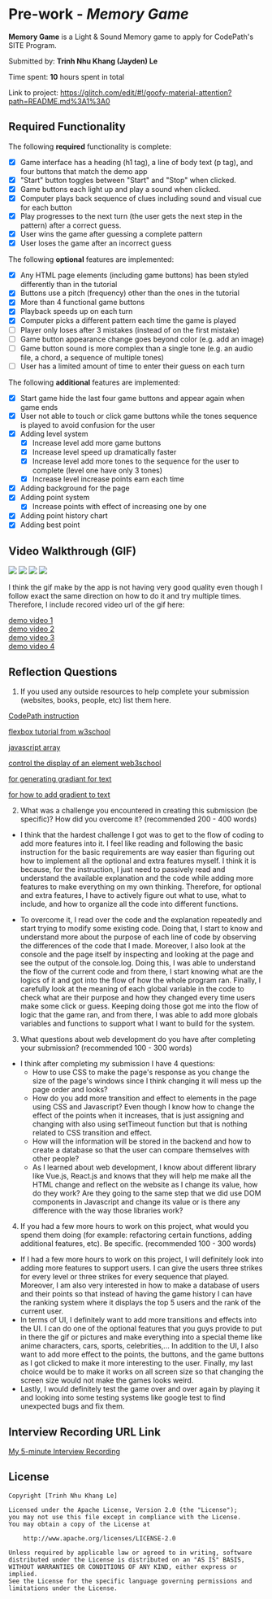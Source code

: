 # Pre-work - _Memory Game_

**Memory Game** is a Light & Sound Memory game to apply for CodePath's SITE Program.

Submitted by: **Trinh Nhu Khang (Jayden) Le**

Time spent: **10** hours spent in total

Link to project: https://glitch.com/edit/#!/goofy-material-attention?path=README.md%3A1%3A0

## Required Functionality

The following **required** functionality is complete:

- [x] Game interface has a heading (h1 tag), a line of body text (p tag), and four buttons that match the demo app
- [x] "Start" button toggles between "Start" and "Stop" when clicked.
- [x] Game buttons each light up and play a sound when clicked.
- [x] Computer plays back sequence of clues including sound and visual cue for each button
- [x] Play progresses to the next turn (the user gets the next step in the pattern) after a correct guess.
- [x] User wins the game after guessing a complete pattern
- [x] User loses the game after an incorrect guess

The following **optional** features are implemented:

- [x] Any HTML page elements (including game buttons) has been styled differently than in the tutorial
- [x] Buttons use a pitch (frequency) other than the ones in the tutorial
- [x] More than 4 functional game buttons
- [x] Playback speeds up on each turn
- [x] Computer picks a different pattern each time the game is played
- [ ] Player only loses after 3 mistakes (instead of on the first mistake)
- [ ] Game button appearance change goes beyond color (e.g. add an image)
- [ ] Game button sound is more complex than a single tone (e.g. an audio file, a chord, a sequence of multiple tones)
- [ ] User has a limited amount of time to enter their guess on each turn

The following **additional** features are implemented:

- [x] Start game hide the last four game buttons and appear again when game ends
- [x] User not able to touch or click game buttons while the tones sequence is played to avoid confusion for the user
- [x] Adding level system
  - [x] Increase level add more game buttons
  - [x] Increase level speed up dramatically faster
  - [x] Increase level add more tones to the sequence for the user to complete (level one have only 3 tones)
  - [x] Increase level increase points earn each time
- [x] Adding background for the page
- [x] Adding point system
  - [x] Increase points with effect of increasing one by one
- [x] Adding point history chart
- [x] Adding best point

## Video Walkthrough (GIF)

![](https://cdn.glitch.global/94a25928-6d92-4350-bd7c-cce18344cb34/smallWinGame.gif?v=1648405117359)
![](https://cdn.glitch.global/94a25928-6d92-4350-bd7c-cce18344cb34/longgame.gif?v=1648405120213)
![](https://cdn.glitch.global/94a25928-6d92-4350-bd7c-cce18344cb34/demoFunctional.gif?v=1648405104938)
![](https://cdn.glitch.global/94a25928-6d92-4350-bd7c-cce18344cb34/buttontoggle.gif?v=1648405090116)

I think the gif make by the app is not having very good quality even though I follow exact the same direction on how to do it and try multiple times. Therefore, I include recored video url of the gif here: 

[demo video 1](https://youtu.be/Jq0VxgnlP0Y)  
[demo video 2](https://youtu.be/CUyVh5KRbsk)  
[demo video 3](https://youtu.be/OepT-8SvYyU)  
[demo video 4](https://youtu.be/QfhnN6MCt4c)

## Reflection Questions

1. If you used any outside resources to help complete your submission (websites, books, people, etc) list them here.

[CodePath instruction](https://courses.codepath.org/snippets/summer_internship_for_tech_excellence/prework?utm_campaign=CodePath%20SITE%202021&utm_medium=email&_hsmi=204129942&_hsenc=p2ANqtz-8r8YGvYZDllsWTQNINymeFR1qCaP3P-vhFnpaotgxKkBIpnFqalILRnWofQEi4sxCD9zJQv7noZ8UftuYvM0guyVtTWQ&utm_content=204129942&utm_source=hs_automation#heading-1-expectations)

[flexbox tutorial from w3school](https://www.w3schools.com/css/css3_flexbox.asp)

[javascript array](https://www.w3schools.com/js/js_arrays.asp)

[control the display of an element web3school](https://www.w3schools.com/jsref/prop_style_display.asp)

[for generating gradiant for text](https://cssgradient.io/)

[for how to add gradient to text](https://cssgradient.io/blog/css-gradient-text/)

2. What was a challenge you encountered in creating this submission (be specific)? How did you overcome it? (recommended 200 - 400 words)

- I think that the hardest challenge I got was to get to the flow of coding to add more features into it. I feel like reading and following the basic instruction for the basic requirements are way easier than figuring out how to implement all the optional and extra features myself. I think it is because, for the instruction, I just need to passively read and understand the available explanation and the code while adding more features to make everything on my own thinking. Therefore, for optional and extra features, I have to actively figure out what to use, what to include, and how to organize all the code into different functions.

- To overcome it, I read over the code and the explanation repeatedly and start trying to modify some existing code. Doing that, I start to know and understand more about the purpose of each line of code by observing the differences of the code that I made. Moreover, I also look at the console and the page itself by inspecting and looking at the page and see the output of the console.log. Doing this, I was able to understand the flow of the current code and from there, I start knowing what are the logics of it and got into the flow of how the whole program ran. Finally, I carefully look at the meaning of each global variable in the code to check what are their purpose and how they changed every time users make some click or guess. Keeping doing those got me into the flow of logic that the game ran, and from there, I was able to add more globals variables and functions to support what I want to build for the system.

3. What questions about web development do you have after completing your submission? (recommended 100 - 300 words)

- I think after completing my submission I have 4 questions:
  - How to use CSS to make the page's response as you change the size of the page's windows since I think changing it will mess up the page order and looks?
  - How do you add more transition and effect to elements in the page using CSS and Javascript? Even though I know how to change the effect of the points when it increases, that is just assigning and changing with also using setTimeout function but that is nothing related to CSS transition and effect.
  - How will the information will be stored in the backend and how to create a database so that the user can compare themselves with other people?
  - As I learned about web development, I know about different library like Vue.js, React.js and knows that they will help me make all the HTML change and reflect on the website as I change its value, how do they work? Are they going to the same step that we did use DOM components in Javascript and change its value or is there any difference with the way those libraries work?

4. If you had a few more hours to work on this project, what would you spend them doing (for example: refactoring certain functions, adding additional features, etc). Be specific. (recommended 100 - 300 words)

- If I had a few more hours to work on this project, I will definitely look into adding more features to support users. I can give the users three strikes for every level or three strikes for every sequence that played. Moreover, I am also very interested in how to make a database of users and their points so that instead of having the game history I can have the ranking system where it displays the top 5 users and the rank of the current user.
- In terms of UI, I definitely want to add more transitions and effects into the UI. I can do one of the optional features that you guys provide to put in there the gif or pictures and make everything into a special theme like anime characters, cars, sports, celebrities,... In addition to the UI, I also want to add more effect to the points, the buttons, and the game buttons as I got clicked to make it more interesting to the user. Finally, my last choice would be to make it works on all screen size so that changing the screen size would not make the games looks weird.
- Lastly, I would definitely test the game over and over again by playing it and looking into some testing systems like google test to find unexpected bugs and fix them.

## Interview Recording URL Link

[My 5-minute Interview Recording](https://youtu.be/znmOwTHkND8)

## License

    Copyright [Trinh Nhu Khang Le]

    Licensed under the Apache License, Version 2.0 (the "License");
    you may not use this file except in compliance with the License.
    You may obtain a copy of the License at

        http://www.apache.org/licenses/LICENSE-2.0

    Unless required by applicable law or agreed to in writing, software
    distributed under the License is distributed on an "AS IS" BASIS,
    WITHOUT WARRANTIES OR CONDITIONS OF ANY KIND, either express or implied.
    See the License for the specific language governing permissions and
    limitations under the License.
